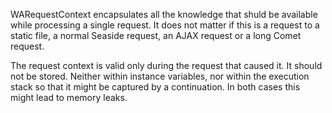 WARequestContext encapsulates all the knowledge that shuld be available while processing a single request. It does not matter if this is a request to a static file, a normal Seaside request, an AJAX request or a long Comet request.

The request context is valid only during the request that caused it. It should not be stored. Neither within instance variables, nor within the execution stack so that it might be captured by a continuation. In both cases this might lead to memory leaks.